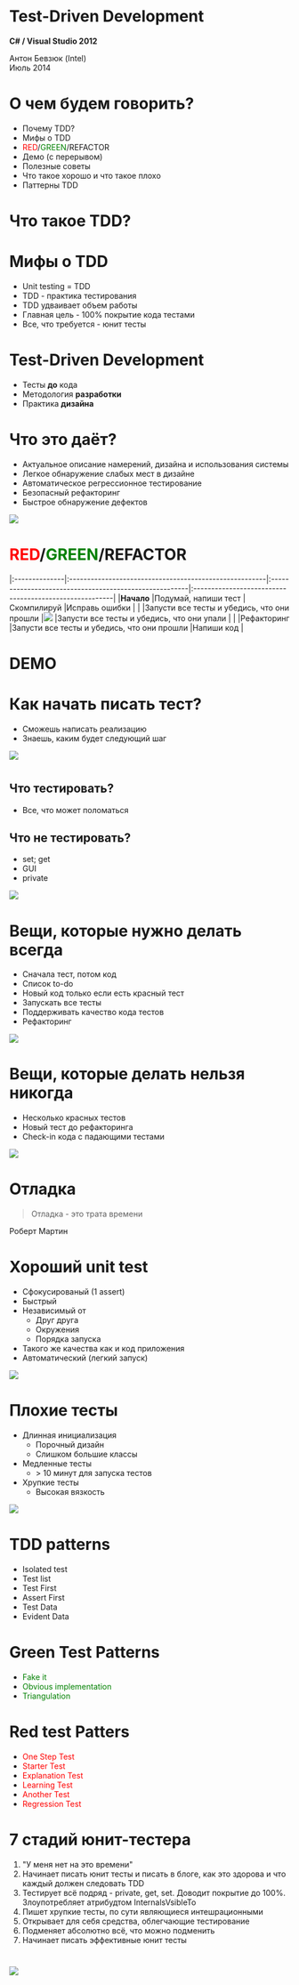 # Test-Driven Development

**C# / Visual Studio 2012**

Антон Бевзюк (Intel)\
Июль 2014

# О чем будем говорить?
  * Почему TDD?
  * Мифы о TDD
  * <font color=red>RED</font>/<font color=green>GREEN</font>/REFACTOR
  * Демо (с перерывом)
  * Полезные советы
  * Что такое хорошо и что такое плохо
  * Паттерны TDD

# Что такое TDD?

# Мифы о TDD
  * Unit testing = TDD
  * TDD - практика тестирования
  * TDD удваивает объем работы
  * Главная цель - 100% покрытие кода тестами
  * Все, что требуется - юнит тесты

# Test-Driven Development
  * Тесты **до** кода
  * Методология **разработки**
  * Практика **дизайна**

  <!-- TDD - это легковесная методология программирования, которая основана на написании тестов до кода. -->
  <!-- TDD - это не методолгия тестирования. Это методология разработки ПО. -->
  <!-- Главная цель TDD - не покрытие тестами. Это побочный эффект. -->

  <!-- Главная цель TDD - помочь разработчикам и заказчикам разрабатывать ПО в условиях изменяющихся требований. -->

# Что это даёт?
  * Актуальное описание намерений, дизайна и использования системы
  * Легкое обнаружение слабых мест в дизайне
  * Автоматическое регрессионное тестирование
  * Безопасный рефакторинг
  * Быстрое обнаружение дефектов

  ![](./images/tdd_1.jpg)

# <font color=red>RED</font>/<font color=green>GREEN</font>/REFACTOR

|:--------------|:-------------------------------------------------------|:-------------------------------------------------------|:-------------------------------------------------------|
|**Начало**     |Подумай, напиши тест                                    |Скомпилируй                                             |Исправь ошибки                                          |
|               |Запусти все тесты и убедись, что они прошли             |![](./images/tdd_2.jpg)                                 |Запусти все тесты и убедись, что они упали              |
|               |Рефакторинг                                             |Запусти все тесты и убедись, что они прошли             |Напиши код                                              |

<!-- FIXME: UGLY need to be solved later -->

# DEMO

# Как начать писать тест?
  * Сможешь написать реализацию
  * Знаешь, каким будет следующий шаг

 ![](./images/tdd_3.jpg)

# 

## Что тестировать?

  * Все, что может поломаться

## Что не тестировать?

   * set; get
   * GUI
   * private

![](./images/tdd_4.jpg)

# Вещи, которые нужно делать всегда
  * Сначала тест, потом код
  * Список to-do
  * Новый код только если есть красный тест
  * Запускать все тесты
  * Поддерживать качество кода тестов
  * Рефакторинг

![](./images/tdd_5.jpg)

# Вещи, которые делать нельзя никогда
  * Несколько красных тестов
  * Новый тест до рефакторинга
  * Check-in кода с падающими тестами

![](./images/tdd_6.jpg)

# Отладка
> Отладка - это трата времени

Роберт Мартин

# Хороший unit test
  * Сфокусированый (1 assert)
  * Быстрый
  * Независимый от
    - Друг друга
    - Окружения
    - Порядка запуска
  * Такого же качества как и код приложения
  * Автоматический (легкий запуск)

![](./images/tdd_7.jpg)

# Плохие тесты
  * Длинная инициализация
    - Порочный дизайн
    - Слишком большие классы
  * Медленные тесты
    - \> 10 минут для запуска тестов
  * Хрупкие тесты
    - Высокая вязкость

![](./images/tdd_8.jpg)

# TDD patterns 
  * Isolated test <!-- How should the running of tests affect each other? Not at all. -->
  * Test list <!-- What should you test? Before you begin, write a list of all the tests you know you will have to write. -->
  * Test First <!-- When should you write your tests? Before you write the code that is to be tested. -->
  * Assert First <!-- When should you write the asserts? Try writing them first. -->
  * Test Data <!-- What data do you use for test-first tests? Use data that makes the tests easy to read and follow. -->
  * Evident Data <!-- How do you represent the intent of the data? Include expected and actual results in the test itself, and try to make their relationship apparent. -->

# Green Test Patterns
  * <font color=green>Fake it</font>
  * <font color=green>Obvious implementation</font>
  * <font color=green>Triangulation</font>

  <!-- Fake It -->
  <!-- What is your first implementation once you have a broken test? Return a constant. Once you have the test running, gradually transform the constant into an expression using variables. -->

  <!-- Obvious Implementation -->
  <!-- How do you implement simple operations? Just implement them. One to Many How do you implement an operation that works with collections of objects? --> 
  <!-- Implement it without the collections first, then make it work with collections. -->

  <!-- Triangulation -->
  <!-- How do you most conservatively drive abstraction with tests? Only abstract when you have two or more examples. -->

# Red test Patters
  * <font color=red>One Step Test</font>
  * <font color=red>Starter Test</font>
  * <font color=red>Explanation Test</font>
  * <font color=red>Learning Test</font>
  * <font color=red>Another Test</font>
  * <font color=red>Regression Test</font>

<!--One Step Test -->
<!-- Which test should you pick next from the list? Pick a test that will teach you something and that you are confident you can implement. -->

<!-- Starter Test -->
<!-- Which test should you start with? Start by testing a variant of an operation that doesn’t do anything. -->

<!-- Explanation Test -->
<!-- How do you spread the use of automated testing? Ask for and give explanations in terms of tests. -->

<!-- Learning Test -->
<!-- When do you write tests for externally produced software? Before the first time you are going to use a new facility in the package. -->

<!-- Another Test -->
<!-- How do you keep a technical discussion from straying off topic? When a tangential idea arises, add a test to the list and go back to the topic. -->

<!-- Regression Test -->
<!-- What’s the first thing you do when a defect is reported? Write the smallest possible test that fails, and that once it runs, the defect will be repaired. -->

# 7 стадий юнит-тестера
  1. "У меня нет на это времени"
  1. Начинает писать юнит тесты и писать в блоге, как это здорова и что каждый должен следовать TDD
  1. Тестирует всё подряд - private, get, set. Доводит покрытие до 100%. Злоупотребляет атрибудтом InternalsVsibleTo
  1. Пишет хрупкие тесты, по сути являющиеся интешрационными
  1. Открывает для себя средства, облегчающие тестирование
  1. Подменяет абсолютно всё, что можно подменить
  1. Начинает писать эффективные юнит тесты

#

![](./images/tdd_9.jpg)

